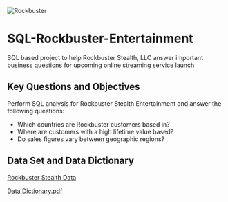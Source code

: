 ![Rockbuster](https://user-images.githubusercontent.com/126289708/221296231-5b2e5c66-3bee-4785-8c89-fc63f1eff5c9.jpg)

# SQL-Rockbuster-Entertainment
SQL based project to help Rockbuster Stealth, LLC answer important business questions for upcoming online streaming service launch 

## Key Questions and Objectives 
Perform SQL analysis for Rockbuster Stealth Entertainment and answer the following questions: 
- Which countries are Rockbuster customers based in?
- Where are customers with a high lifetime value based?
- Do sales figures vary between geographic regions?

## Data Set and Data Dictionary 
[Rockbuster Stealth Data](http://www.postgresqltutorial.com/wp-content/uploads/2019/05/dvdrental.zip) 

[Data Dictionary.pdf](https://github.com/MeganC73/SQL-Rockbuster-Entertainment/files/10831627/Data.Dictionary.pdf)


